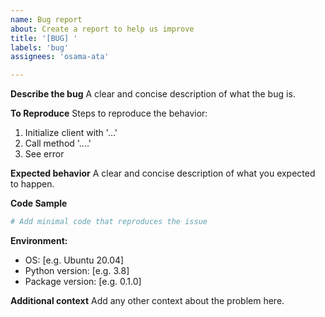 ```yaml
---
name: Bug report
about: Create a report to help us improve
title: '[BUG] '
labels: 'bug'
assignees: 'osama-ata'

---
```


**Describe the bug**
A clear and concise description of what the bug is.

**To Reproduce**
Steps to reproduce the behavior:
1. Initialize client with '...'
2. Call method '....'
3. See error

**Expected behavior**
A clear and concise description of what you expected to happen.

**Code Sample**
```python
# Add minimal code that reproduces the issue
```

**Environment:**
 - OS: [e.g. Ubuntu 20.04]
 - Python version: [e.g. 3.8]
 - Package version: [e.g. 0.1.0]

**Additional context**
Add any other context about the problem here.
